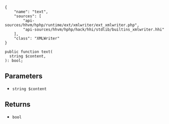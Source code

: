 ``` yamlmeta
{
    "name": "text",
    "sources": [
        "api-sources/hhvm/hphp/runtime/ext/xmlwriter/ext_xmlwriter.php",
        "api-sources/hhvm/hphp/hack/hhi/stdlib/builtins_xmlwriter.hhi"
    ],
    "class": "XMLWriter"
}
```




``` Hack
public function text(
  string $content,
): bool;
```




## Parameters




+ ` string $content `




## Returns




* ` bool `
<!-- HHAPIDOC -->
